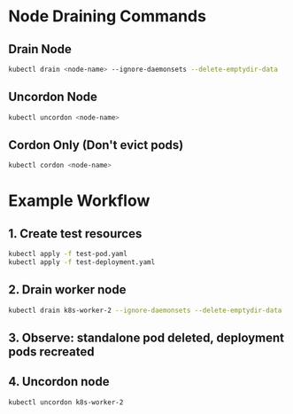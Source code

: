 # Node Draining Commands

## Drain Node
```bash
kubectl drain <node-name> --ignore-daemonsets --delete-emptydir-data
```

## Uncordon Node
```bash
kubectl uncordon <node-name>
```
## Cordon Only (Don't evict pods)
```bash
kubectl cordon <node-name>
```
# Example Workflow

## 1. Create test resources
```bash
kubectl apply -f test-pod.yaml
kubectl apply -f test-deployment.yaml
```
## 2. Drain worker node
```bash
kubectl drain k8s-worker-2 --ignore-daemonsets --delete-emptydir-data
```

## 3. Observe: standalone pod deleted, deployment pods recreated


## 4. Uncordon node
```bash
kubectl uncordon k8s-worker-2
```
